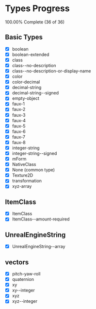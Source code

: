 # Types Progress

100.00% Complete (36 of 36)

## Basic Types

-   [x] boolean
-   [x] boolean-extended
-   [x] class
-   [x] class--no-description
-   [x] class--no-description-or-display-name
-   [x] color
-   [x] color-decimal
-   [x] decimal-string
-   [x] decimal-string--signed
-   [x] empty-object
-   [x] faux-1
-   [x] faux-2
-   [x] faux-3
-   [x] faux-4
-   [x] faux-5
-   [x] faux-6
-   [x] faux-7
-   [x] faux-8
-   [x] integer-string
-   [x] integer-string--signed
-   [x] mForm
-   [x] NativeClass
-   [x] None (common type)
-   [x] Texture2D
-   [x] transformation
-   [x] xyz-array

## ItemClass

-   [x] ItemClass
-   [x] ItemClass--amount-required

## UnrealEngineString

-   [x] UnrealEngineString--array

## vectors

-   [x] pitch-yaw-roll
-   [x] quaternion
-   [x] xy
-   [x] xy--integer
-   [x] xyz
-   [x] xyz--integer
